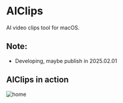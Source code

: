 # AIClips

AI video clips tool for macOS.

## Note:

- Developing, maybe publish in 2025.02.01

## AIClips in action

![home](https://raw.githubusercontent.com/yyaadet/aiclips/screenshots/home.png)